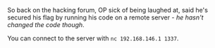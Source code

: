 So back on the hacking forum, OP sick of being laughed at, said he's secured his flag by running his code on a remote
server - _he hasn't changed the code though_.

You can connect to the server with `nc 192.168.146.1 1337`.
